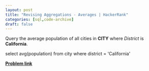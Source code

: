 ```yaml
---
layout: post
title: "Revising Aggregations - Averages | HackerRank"
categories: [sql,code-archive]
draft: false
---
```

<p>Query the average population of all cities in <strong>CITY</strong> where <em>District</em> is <strong>California</strong>. </p>
    select avg(population) from city where district = 'California'

<a href="https://www.hackerrank.com/challenges/revising-aggregations-the-average-function/problem?isFullScreen=true">**Problem link**</a> 